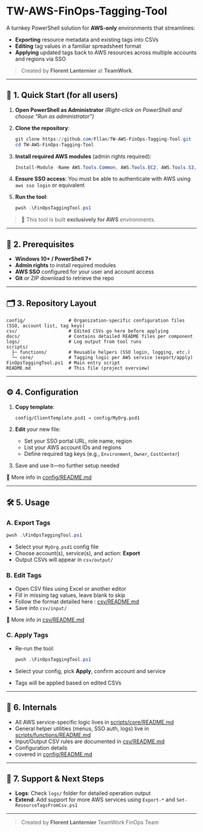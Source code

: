 # TW-AWS-FinOps-Tagging-Tool

A turnkey PowerShell solution for **AWS-only** environments that streamlines:

* **Exporting** resource metadata and existing tags into CSVs
* **Editing** tag values in a familiar spreadsheet format
* **Applying** updated tags back to AWS resources across multiple accounts and regions via SSO

> Created by **Florent Lanternier** at **TeamWork**.

---

## 🚀 1. Quick Start (for all users)

1. **Open PowerShell as Administrator**
   *(Right-click on PowerShell and choose "Run as administrator")*

2. **Clone the repository**:

   ```powershell
   git clone https://github.com/Fllan/TW-AWS-FinOps-Tagging-Tool.git
   cd TW-AWS-FinOps-Tagging-Tool
   ```

3. **Install required AWS modules** (admin rights required):

   ```powershell
   Install-Module -Name AWS.Tools.Common, AWS.Tools.EC2, AWS.Tools.S3, AWS.Tools.ElasticFileSystem, AWS.Tools.RDS -Force
   ```

4. **Ensure SSO access**: You must be able to authenticate with AWS using `aws sso login` or equivalent

5. **Run the tool**:

   ```powershell
   pwsh .\FinOpsTaggingTool.ps1
   ```

> 📌 This tool is built **exclusively for AWS** environments.



---



## 🔧 2. Prerequisites

* **Windows 10+ / PowerShell 7+**
* **Admin rights** to install required modules
* **AWS SSO** configured for your user and account access
* **Git** or ZIP download to retrieve the repo

---

## 🗂️ 3. Repository Layout

```
config/                # Organization-specific configuration files (SSO, account list, tag keys)
csv/                   # Edited CSVs go here before applying
docs/                  # Contains detailed README files per component
logs/                  # Log output from tool runs
scripts/
  ├─ functions/        # Reusable helpers (SSO login, logging, etc.)
  └─ core/             # Tagging logic per AWS service (export/apply)
FinOpsTaggingTool.ps1  # Main entry script
README.md              # This file (project overview)
```



---



## ⚙️ 4. Configuration

1. **Copy template**:

   ```
   config/ClientTemplate.psd1 → config/MyOrg.psd1
   ```

2. **Edit** your new file:

   * Set your SSO portal URL, role name, region
   * List your AWS account IDs and regions
   * Define required tag keys (e.g., `Environment`, `Owner`, `CostCenter`)

3. Save and use it—no further setup needed

📘 More info in [config/README.md](config/README.md)



---



## 🛠️ 5. Usage

### A. Export Tags

```powershell
pwsh .\FinOpsTaggingTool.ps1
```

* Select your `MyOrg.psd1` config file
* Choose account(s), service(s), and action: **Export**
* Output CSVs will appear in `csv/output/`

### B. Edit Tags

* Open CSV files using Excel or another editor
* Fill in missing tag values, leave blank to skip
* Follow the format detailed here : [csv/README.md](csv/README.md)
* Save into `csv/input/`

📘 More info in [csv/README.md](csv/README.md)

### C. Apply Tags

* Re-run the tool:

  ```powershell
  pwsh .\FinOpsTaggingTool.ps1
  ```
* Select your config, pick **Apply**, confirm account and service
* Tags will be applied based on edited CSVs



---



## 🧠 6. Internals

* All AWS service-specific logic lives in [scripts/core/README.md](scripts/core/README.md)
* General helper utilities (menus, SSO auth, logs) live in [scripts/functions/README.md](scripts/functions/README.md)
* Input/Output CSV rules are documented in [csv/README.md](csv/README.md)
* Configuration details
*  covered in [config/README.md](config/README.md)



---



## 📩 7. Support & Next Steps

* **Logs**: Check `logs/` folder for detailed operation output
* **Extend**: Add support for more AWS services using `Export-*` and `Set-ResourceTagsFromCsv.ps1`



---



> Created by **Florent Lanternier**
> TeamWork FinOps Team
